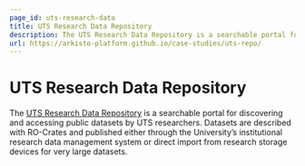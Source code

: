 ```yaml
---
page_id: uts-research-data
title: UTS Research Data Repository
description: The UTS Research Data Repository is a searchable portal for discovering and accessing public datasets by UTS researchers.
url: https://arkisto-platform.github.io/case-studies/uts-repo/
---
```



# UTS Research Data Repository

The [UTS Research Data Repository](https://arkisto-platform.github.io/case-studies/uts-repo/) is a searchable portal for discovering and accessing public datasets by UTS researchers. Datasets are described with RO-Crates and published either through the University’s institutional research data management system or direct import from research storage devices for very large datasets.
